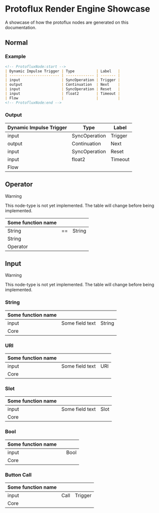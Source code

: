 # Protoflux Render Engine Showcase

A showcase of how the protoflux nodes are generated on this documentation.

## Normal

<!-- panels:start -->
<!-- div:left-panel -->
### Example

```md
<!-- ProtofluxNode:start -->
| Dynamic Impulse Trigger | Type          | Label   |
| ----------------------- | ------------- | ------- |
| input                   | SyncOperation | Trigger |
| output                  | Continuation  | Next    |
| input                   | SyncOperation | Reset   |
| input                   | float2        | Timeout |
| Flow                    |               |         |
<!-- ProtofluxNode:end -->
```
<!-- div:right-panel -->
### Output
<!-- ProtofluxNode:start -->
| Dynamic Impulse Trigger | Type          | Label   |
| ----------------------- | ------------- | ------- |
| input                   | SyncOperation | Trigger |
| output                  | Continuation  | Next    |
| input                   | SyncOperation | Reset   |
| input                   | float2        | Timeout |
| Flow                    |               |         |
<!-- ProtofluxNode:end -->
<!-- panels:end -->

## Operator

> [!Warning]
> This node-type is not yet implemented. The table will change before being implemented.

| Some function name |     |        |
| ------------------ | --- | ------ |
| String             | ==  | String |
| String             |     |        |
| Operator           |     |        |

## Input

> [!Warning]
> This node-type is not yet implemented. The table will change before being implemented.

### String

| Some function name |                 |        |
| ------------------ | --------------- | ------ |
| input              | Some field text | String |
| Core               |                 |        |

### URI

| Some function name |                 |     |
| ------------------ | --------------- | --- |
| input              | Some field text | URI |
| Core               |                 |     |

### Slot

| Some function name |                 |      |
| ------------------ | --------------- | ---- |
| input              | Some field text | Slot |
| Core               |                 |      |

### Bool

| Some function name |     |      |
| ------------------ | --- | ---- |
| input              |     | Bool |
| Core               |     |      |

### Button Call

| Some function name |      |         |
| ------------------ | ---- | ------- |
| input              | Call | Trigger |
| Core               |      |         |

